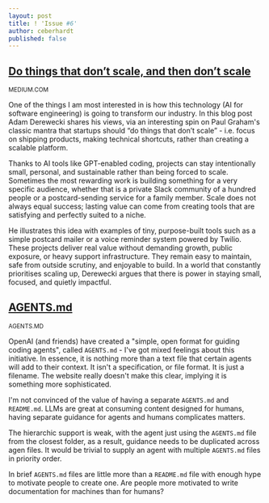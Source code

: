 ```yaml
---
layout: post
title: ! 'Issue #6'
author: ceberhardt
published: false
---
```


## [Do things that don’t scale, and then don’t scale](https://derwiki.medium.com/do-things-that-dont-scale-and-then-don-t-scale-9fd2cd7e2156)

<small>MEDIUM.COM</small>

One of the things I am most interested in is how this technology (AI for software engineering) is going to transform our industry. In this blog post Adam Derewecki shares his views, via an interesting spin on Paul Graham's classic mantra that startups should “do things that don’t scale” - i.e. focus on shipping products, making technical shortcuts, rather than creating a scalable platform.

Thanks to AI tools like GPT-enabled coding, projects can stay intentionally small, personal, and sustainable rather than being forced to scale. Sometimes the most rewarding work is building something for a very specific audience, whether that is a private Slack community of a hundred people or a postcard-sending service for a family member. Scale does not always equal success; lasting value can come from creating tools that are satisfying and perfectly suited to a niche.

He illustrates this idea with examples of tiny, purpose-built tools such as a simple postcard mailer or a voice reminder system powered by Twilio. These projects deliver real value without demanding growth, public exposure, or heavy support infrastructure. They remain easy to maintain, safe from outside scrutiny, and enjoyable to build. In a world that constantly prioritises scaling up, Derewecki argues that there is power in staying small, focused, and quietly impactful.

## [AGENTS.md](https://agents.md/)

<small>AGENTS.MD</small>

OpenAI (and friends) have created a "simple, open format for guiding coding agents", called `AGENTS.md` - I've got mixed feelings about this initiative. In essence, it is nothing more than a text file that certain agents will add to their context. It isn't a specification, or file format. It is just a filename. The website really doesn't make this clear, implying it is something more sophisticated.

I'm not convinced of the value of having a separate `AGENTS.md` and `README.md`. LLMs are great at consuming content designed for humans, having separate guidance for agents and humans complicates matters. 

The hierarchic support is weak, with the agent just using the `AGENTS.md` file from the closest folder, as a result, guidance needs to be duplicated across agen files. It would be trivial to supply an agent with multiple `AGENTS.md` files in priority order.

In brief `AGENTS.md` files are little more than a `README.md` file with enough hype to motivate people to create one. Are people more motivated to write documentation for machines than for humans?




